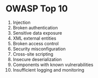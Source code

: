 # OWASP Top 10

1. Injection
1. Broken authentication
1. Sensitive data exposure
1. XML external entities
1. Broken access control
1. Security misconfiguration
1. Cross-site scripting
1. Insecure deserialization
1. Components with known vulnerabilities
1. Insufficient logging and monitoring
